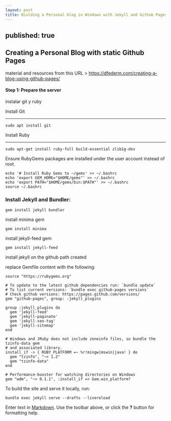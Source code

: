 ```yaml
---
layout: post
title: Biulding a Personal blog in Windows with Jekyll and Github Pages
---
```

published: true
---
## Creating a Personal Blog with static Github Pages

material and resources from this URL > https://dfederm.com/creating-a-blog-using-github-pages/

#### Step 1: Prepare the server 

instalar git y ruby

Install Git

* * *

`sudo apt install git`

Install Ruby

* * *

`sudo apt-get install ruby-full build-essential zlib1g-dev`

Ensure RubyGems packages are installed under the user account instead of root.

```
echo '# Install Ruby Gems to ~/gems' >> ~/.bashrc
echo 'export GEM_HOME="$HOME/gems"' >> ~/.bashrc
echo 'export PATH="$HOME/gems/bin:$PATH"' >> ~/.bashrc
source ~/.bashrc
```

### Install Jekyll and Bundler:

`gem install jekyll bundler`

install minima gem

`gem install minima`

install jekyll-feed gem

`gem install jekyll-feed`

install jekyll on the github path created

replace Gemfile content with the following:

```
source "https://rubygems.org"

# To update to the latest github dependencies run: `bundle update`
# To list current versions: `bundle exec github-pages versions`
# Check github versions: https://pages.github.com/versions/
gem "github-pages", group: :jekyll_plugins

group :jekyll_plugins do
  gem 'jekyll-feed'
  gem 'jekyll-paginate'
  gem 'jekyll-seo-tag'
  gem 'jekyll-sitemap'
end

# Windows and JRuby does not include zoneinfo files, so bundle the tzinfo-data gem
# and associated library.
install_if -> { RUBY_PLATFORM =~ %r!mingw|mswin|java! } do
  gem "tzinfo", "~> 1.2"
  gem "tzinfo-data"
end

# Performance-booster for watching directories on Windows
gem "wdm", "~> 0.1.1", :install_if => Gem.win_platform?
```

To build the site and serve it locally, run:

`bundle exec jekyll serve --drafts --livereload`

Enter text in [Markdown](http://daringfireball.net/projects/markdown/). Use the toolbar above, or click the **?** button for formatting help.
